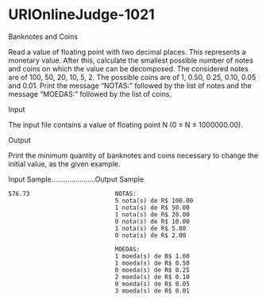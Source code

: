 # URIOnlineJudge-1021

Banknotes and Coins

Read a value of floating point with two decimal places. This represents a monetary value. After this, calculate the smallest possible number of notes and coins on which the value can be decomposed. The considered notes are of 100, 50, 20, 10, 5, 2. The possible coins are of 1, 0.50, 0.25, 0.10, 0.05 and 0.01. Print the message “NOTAS:” followed by the list of notes and the message “MOEDAS:” followed by the list of coins.


Input

The input file contains a value of floating point N (0 ≤ N ≤ 1000000.00).

Output

Print the minimum quantity of banknotes and coins necessary to change the initial value, as the given example.

Input Sample......................Output Sample

    576.73                        NOTAS:
                                  5 nota(s) de R$ 100.00                                   
                                  1 nota(s) de R$ 50.00                                  
                                  1 nota(s) de R$ 20.00                                 
                                  0 nota(s) de R$ 10.00                                 
                                  1 nota(s) de R$ 5.00                                 
                                  0 nota(s) de R$ 2.00
                                  
                                  MOEDAS:                              
                                  1 moeda(s) de R$ 1.00                                 
                                  1 moeda(s) de R$ 0.50                                  
                                  0 moeda(s) de R$ 0.25                              
                                  2 moeda(s) de R$ 0.10                                  
                                  0 moeda(s) de R$ 0.05                                  
                                  3 moeda(s) de R$ 0.01
